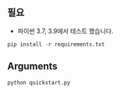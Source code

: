  
## 필요
- 파이썬 3.7, 3.9에서 테스트 했습니다.

```py
pip install -r requirements.txt
```


## Arguments

    python quickstart.py



